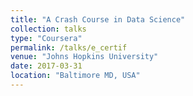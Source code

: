 ```yaml
---
title: "A Crash Course in Data Science"
collection: talks
type: "Coursera"
permalink: /talks/e_certif
venue: "Johns Hopkins University"
date: 2017-03-31
location: "Baltimore MD, USA"
---
```


